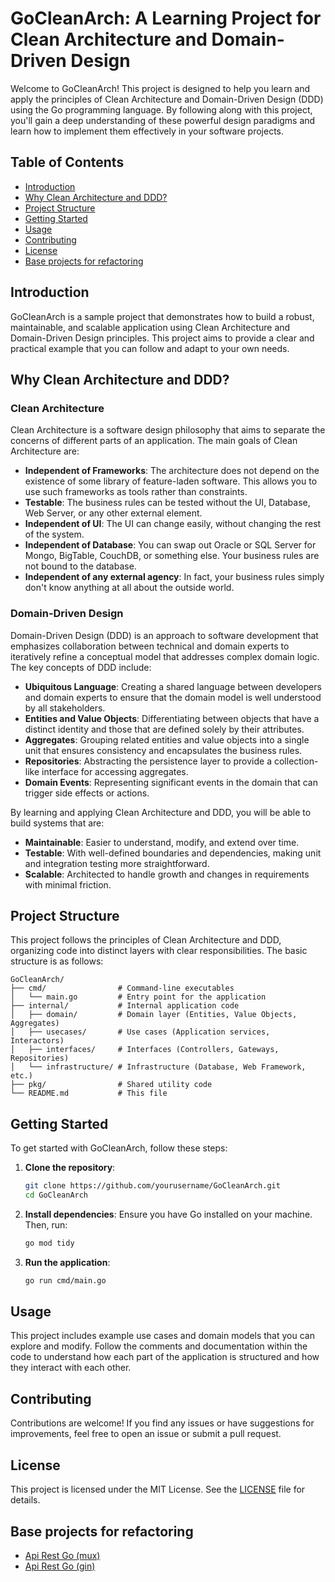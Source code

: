 
# GoCleanArch: A Learning Project for Clean Architecture and Domain-Driven Design

Welcome to GoCleanArch! This project is designed to help you learn and apply the principles of Clean Architecture and Domain-Driven Design (DDD) using the Go programming language. By following along with this project, you'll gain a deep understanding of these powerful design paradigms and learn how to implement them effectively in your software projects.

## Table of Contents

- [Introduction](#introduction)
- [Why Clean Architecture and DDD?](#why-clean-architecture-and-ddd)
- [Project Structure](#project-structure)
- [Getting Started](#getting-started)
- [Usage](#usage)
- [Contributing](#contributing)
- [License](#license)
- [Base projects for refactoring]()

## Introduction

GoCleanArch is a sample project that demonstrates how to build a robust, maintainable, and scalable application using Clean Architecture and Domain-Driven Design principles. This project aims to provide a clear and practical example that you can follow and adapt to your own needs.

## Why Clean Architecture and DDD?

### Clean Architecture

Clean Architecture is a software design philosophy that aims to separate the concerns of different parts of an application. The main goals of Clean Architecture are:

- **Independent of Frameworks**: The architecture does not depend on the existence of some library of feature-laden software. This allows you to use such frameworks as tools rather than constraints.
- **Testable**: The business rules can be tested without the UI, Database, Web Server, or any other external element.
- **Independent of UI**: The UI can change easily, without changing the rest of the system.
- **Independent of Database**: You can swap out Oracle or SQL Server for Mongo, BigTable, CouchDB, or something else. Your business rules are not bound to the database.
- **Independent of any external agency**: In fact, your business rules simply don't know anything at all about the outside world.

### Domain-Driven Design

Domain-Driven Design (DDD) is an approach to software development that emphasizes collaboration between technical and domain experts to iteratively refine a conceptual model that addresses complex domain logic. The key concepts of DDD include:

- **Ubiquitous Language**: Creating a shared language between developers and domain experts to ensure that the domain model is well understood by all stakeholders.
- **Entities and Value Objects**: Differentiating between objects that have a distinct identity and those that are defined solely by their attributes.
- **Aggregates**: Grouping related entities and value objects into a single unit that ensures consistency and encapsulates the business rules.
- **Repositories**: Abstracting the persistence layer to provide a collection-like interface for accessing aggregates.
- **Domain Events**: Representing significant events in the domain that can trigger side effects or actions.

By learning and applying Clean Architecture and DDD, you will be able to build systems that are:

- **Maintainable**: Easier to understand, modify, and extend over time.
- **Testable**: With well-defined boundaries and dependencies, making unit and integration testing more straightforward.
- **Scalable**: Architected to handle growth and changes in requirements with minimal friction.

## Project Structure

This project follows the principles of Clean Architecture and DDD, organizing code into distinct layers with clear responsibilities. The basic structure is as follows:

```
GoCleanArch/
├── cmd/                # Command-line executables
│   └── main.go         # Entry point for the application
├── internal/           # Internal application code
│   ├── domain/         # Domain layer (Entities, Value Objects, Aggregates)
│   ├── usecases/       # Use cases (Application services, Interactors)
│   ├── interfaces/     # Interfaces (Controllers, Gateways, Repositories)
│   └── infrastructure/ # Infrastructure (Database, Web Framework, etc.)
├── pkg/                # Shared utility code
└── README.md           # This file
```

## Getting Started

To get started with GoCleanArch, follow these steps:

1. **Clone the repository**:
    ```bash
    git clone https://github.com/yourusername/GoCleanArch.git
    cd GoCleanArch
    ```

2. **Install dependencies**:
    Ensure you have Go installed on your machine. Then, run:
    ```bash
    go mod tidy
    ```

3. **Run the application**:
    ```bash
    go run cmd/main.go
    ```

## Usage

This project includes example use cases and domain models that you can explore and modify. Follow the comments and documentation within the code to understand how each part of the application is structured and how they interact with each other.

## Contributing

Contributions are welcome! If you find any issues or have suggestions for improvements, feel free to open an issue or submit a pull request.

## License

This project is licensed under the MIT License. See the [LICENSE](LICENSE) file for details.

## Base projects for refactoring

- [Api Rest Go (mux)](https://github.com/victorradael/rest_api_go_mux)
- [Api Rest Go (gin)](https://github.com/victorradael/rest_api_go_gin)
